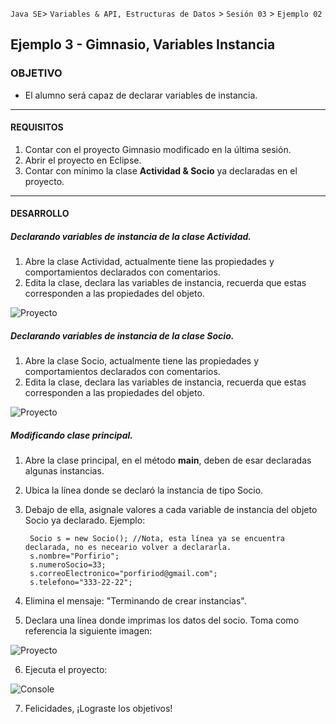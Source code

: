 
`Java SE`> `Variables & API, Estructuras de Datos` > `Sesión 03` > `Ejemplo 02`

## Ejemplo 3 - Gimnasio, Variables Instancia

### OBJETIVO

- El alumno será capaz de declarar variables de instancia.

<hr>

#### REQUISITOS

1. Contar con el proyecto Gimnasio modificado en la última sesión.
2. Abrir el proyecto en Eclipse.
3. Contar con mínimo la clase <b>Actividad & Socio</b> ya declaradas en el proyecto.

<hr>

#### DESARROLLO

##### Declarando variables de instancia de la clase Actividad.

1. Abre la clase Actividad, actualmente tiene las propiedades y comportamientos declarados con comentarios.
2. Edita la clase, declara las variables de instancia, recuerda que estas corresponden a las propiedades del objeto.

![Proyecto](https://user-images.githubusercontent.com/56565204/67443334-ff2ece80-f5c9-11e9-8033-785edca89bb6.png)

##### Declarando variables de instancia de la clase Socio.

1. Abre la clase Socio, actualmente tiene las propiedades y comportamientos declarados con comentarios.
2. Edita la clase, declara las variables de instancia, recuerda que estas corresponden a las propiedades del objeto.

![Proyecto](https://user-images.githubusercontent.com/56565204/67443454-9136d700-f5ca-11e9-82b0-378ebffbbb91.png)

##### Modificando clase principal.

1. Abre la clase principal, en el método <b>main</b>, deben de esar declaradas algunas instancias.
2. Ubica la línea donde se declaró la instancia de tipo Socio.
3. Debajo de ella, asignale valores a cada variable de instancia del objeto Socio ya declarado. Ejemplo:

        Socio s = new Socio(); //Nota, esta línea ya se encuentra declarada, no es neceario volver a declararla.
        s.nombre="Porfirio";
        s.numeroSocio=33;
        s.correoElectronico="porfiriod@gmail.com";
        s.telefono="333-22-22";
        
4. Elimina el mensaje: "Terminando de crear instancias".
5. Declara una línea donde imprimas los datos del socio. Toma como referencia la siguiente imagen:

![Proyecto](https://user-images.githubusercontent.com/56565204/67443905-651c5580-f5cc-11e9-96bb-1e2eed668e88.png)

6. Ejecuta el proyecto:

![Console](https://user-images.githubusercontent.com/56565204/67444010-dc51e980-f5cc-11e9-9a6a-3756690a2dc0.png)

7. Felicidades, ¡Lograste los objetivos!
